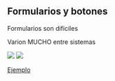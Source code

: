 ## Formularios y botones

Formularios son dificiles

Varion MUCHO entre sistemas

<img src="img/forms-1.png"> <img src="img/forms-2.png">

[Ejemplo](/ex/form-comparar.html)
